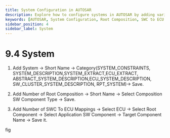 ```yaml
---
title: System Configuration in AUTOSAR
description: Explore how to configure systems in AUTOSAR by adding various system categories, including SYSTEM_CONSTRAINTS and SYSTEM_DESCRIPTION. Learn to define root compositions and establish SWC to ECU mappings, connecting application software components to their target ECU configurations. Enhance your understanding of system architecture within the AUTOSAR framework.
keywords: [AUTOSAR, System Configuration, Root Composition, SWC to ECU Mappings, Software Components, ECU Architecture]
sidebar_position: 4
sidebar_label: System  
---
```


# 9.4 System 

1. Add System → Short Name → Category(SYSTEM_CONSTRAINTS, SYSTEM_DESCRIPTION,SYSTEM_EXTRACT,ECU_EXTRACT, ABSTRACT_SYSTEM_DESCRIPTION,ECU_SYSTEM_DESCRIPTION, SW_CLUSTER_SYSTEM_DESCRIPTION, RPT_SYSTEM)→ Save.

2. Add Number of Root Composition → Short Name → Select Composition SW Component Type → Save.

3. Add Number of SWC To ECU Mappings → Select ECU → Select Root Component → Select Application SW Component → Target Component Name → Save it.

fig